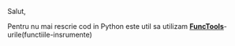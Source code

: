 Salut,

Pentru nu mai rescrie cod in Python este util sa utilizam [**FuncTools**](https://medium.com/cloud-for-everybody/stop-rewriting-code-in-python-start-using-functools-now-a2da4a28d9c5)-urile(functiile-insrumente)

